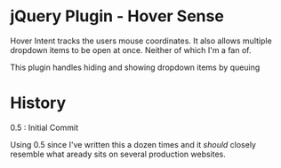 jQuery Plugin - Hover Sense 
=============

Hover Intent tracks the users mouse coordinates. It also allows multiple dropdown items to be open at once. Neither of which I'm a fan of.

This plugin handles hiding and showing dropdown items by queuing 

# History

0.5 : Initial Commit

Using 0.5 since I've written this a dozen times and it _should_ closely resemble what aready sits on several production websites. 